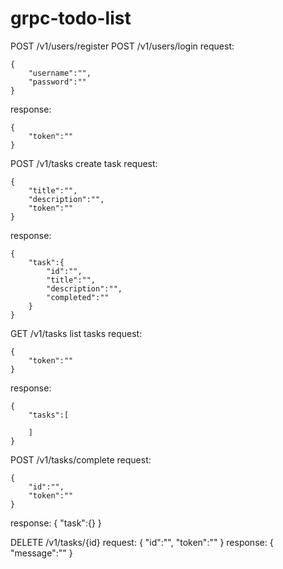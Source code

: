 # grpc-todo-list

POST /v1/users/register
POST /v1/users/login
request:
```
{
    "username":"",
    "password":""
}
```
response:
```
{
    "token":""
}
```

POST   /v1/tasks        create task
request:
```
{
    "title":"",
    "description":"",
    "token":""
}
```
response:
```
{
    "task":{
        "id":"",
        "title":"",
        "description":"",
        "completed":""
    }
}
```

GET    /v1/tasks        list tasks
request:
```
{
    "token":""
}
```
response:
```
{
    "tasks":[

    ]
}
```

POST   /v1/tasks/complete
request:
```
{
    "id":"",
    "token":""
}
```
response:
{
    "task":{}
}

DELETE /v1/tasks/{id}
request:
{
    "id":"",
    "token":""
}
response:
{
    "message":""
}
